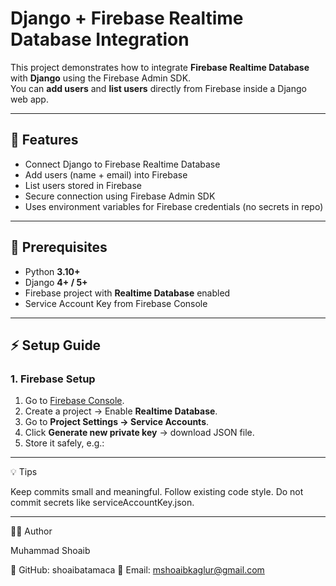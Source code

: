 # Django + Firebase Realtime Database Integration

This project demonstrates how to integrate **Firebase Realtime Database** with **Django** using the Firebase Admin SDK.  
You can **add users** and **list users** directly from Firebase inside a Django web app.

---

## 🚀 Features
- Connect Django to Firebase Realtime Database
- Add users (name + email) into Firebase
- List users stored in Firebase
- Secure connection using Firebase Admin SDK
- Uses environment variables for Firebase credentials (no secrets in repo)

---

## 🔧 Prerequisites
- Python **3.10+**
- Django **4+ / 5+**
- Firebase project with **Realtime Database** enabled
- Service Account Key from Firebase Console

---

## ⚡ Setup Guide

### 1. Firebase Setup
1. Go to [Firebase Console](https://console.firebase.google.com/).
2. Create a project → Enable **Realtime Database**.
3. Go to **Project Settings → Service Accounts**.
4. Click **Generate new private key** → download JSON file.
5. Store it safely, e.g.:

---

💡 Tips

Keep commits small and meaningful.
Follow existing code style.
Do not commit secrets like serviceAccountKey.json.

---

👨‍💻 Author

Muhammad Shoaib

💼 GitHub: shoaibatamaca
📧 Email: mshoaibkaglur@gmail.com
